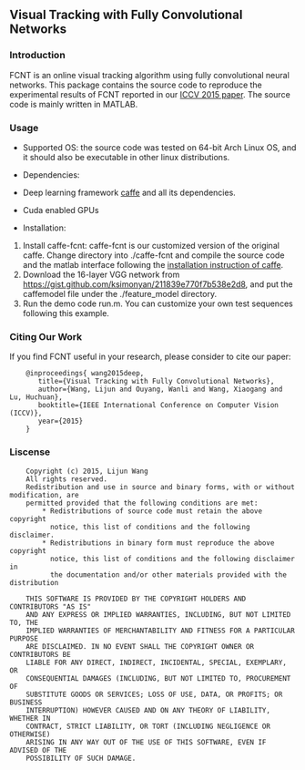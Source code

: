 ## Visual Tracking with Fully Convolutional Networks

### Introduction
FCNT is an online visual tracking algorithm using fully convolutional neural networks. This package contains the source code to reproduce the experimental results of FCNT reported in our [ICCV 2015 paper](http://202.118.75.4/lu/Paper/ICCV2015/iccv15_lijun.pdf). The source code is mainly written in MATLAB.

### Usage

* Supported OS: the source code was tested on 64-bit Arch Linux OS, and it should also be executable in other linux distributions.

* Dependencies: 
 * Deep learning framework [caffe](http://caffe.berkeleyvision.org/) and all its dependencies. 
 * Cuda enabled GPUs

* Installation: 
 1. Install caffe-fcnt: caffe-fcnt is our customized version of the original caffe. Change directory into ./caffe-fcnt and compile the source code and the matlab interface following the [installation instruction of caffe](http://caffe.berkeleyvision.org/installation.html).
 2. Download the 16-layer VGG network from https://gist.github.com/ksimonyan/211839e770f7b538e2d8, and put the caffemodel file under the ./feature_model directory.
 3. Run the demo code run.m. You can customize your own test sequences following this example.

### Citing Our Work

If you find FCNT useful in your research, please consider to cite our paper:

        @inproceedings{ wang2015deep,
           title={Visual Tracking with Fully Convolutional Networks},
           author={Wang, Lijun and Ouyang, Wanli and Wang, Xiaogang and Lu, Huchuan},
           booktitle={IEEE International Conference on Computer Vision (ICCV)},
           year={2015}
        }

### Liscense

        Copyright (c) 2015, Lijun Wang
        All rights reserved. 
        Redistribution and use in source and binary forms, with or without modification, are 
        permitted provided that the following conditions are met:
    		* Redistributions of source code must retain the above copyright 
      		  notice, this list of conditions and the following disclaimer.
    		* Redistributions in binary form must reproduce the above copyright 
      		  notice, this list of conditions and the following disclaimer in 
      		  the documentation and/or other materials provided with the distribution
        
        THIS SOFTWARE IS PROVIDED BY THE COPYRIGHT HOLDERS AND CONTRIBUTORS "AS IS" 
        AND ANY EXPRESS OR IMPLIED WARRANTIES, INCLUDING, BUT NOT LIMITED TO, THE 
        IMPLIED WARRANTIES OF MERCHANTABILITY AND FITNESS FOR A PARTICULAR PURPOSE 
        ARE DISCLAIMED. IN NO EVENT SHALL THE COPYRIGHT OWNER OR CONTRIBUTORS BE 	
        LIABLE FOR ANY DIRECT, INDIRECT, INCIDENTAL, SPECIAL, EXEMPLARY, OR 
        CONSEQUENTIAL DAMAGES (INCLUDING, BUT NOT LIMITED TO, PROCUREMENT OF 
        SUBSTITUTE GOODS OR SERVICES; LOSS OF USE, DATA, OR PROFITS; OR BUSINESS 
        INTERRUPTION) HOWEVER CAUSED AND ON ANY THEORY OF LIABILITY, WHETHER IN 
        CONTRACT, STRICT LIABILITY, OR TORT (INCLUDING NEGLIGENCE OR OTHERWISE) 
        ARISING IN ANY WAY OUT OF THE USE OF THIS SOFTWARE, EVEN IF ADVISED OF THE 
        POSSIBILITY OF SUCH DAMAGE.
